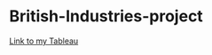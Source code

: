 # British-Industries-project
[Link to my Tableau](https://public.tableau.com/views/Britishindustries/ofcity?:language=en-GB&:display_count=n&:origin=viz_share_link)
